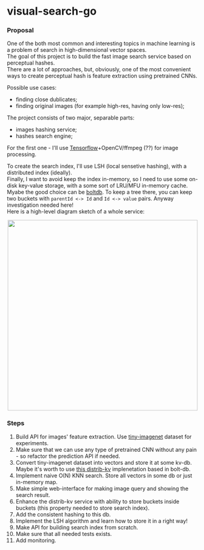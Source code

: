 # visual-search-go

### Proposal  

One of the both most common and interesting topics in machine learning is a problem of search in high-dimensional vector spaces.  
The goal of this project is to build the fast image search service based on perceptual hashes.  
There are a lot of approaches, but, obviously, one of the most convenient ways to create perceptual hash is feature extraction using pretrained CNNs.  

Possible use cases:  
 - finding close dublicates;  
 - finding original images (for example high-res, having only low-res);  
 
The project consists of two major, separable parts:  
 - images hashing service;  
 - hashes search engine;  

For the first one - I'll use [Tensorflow](https://syslog.ravelin.com/go-tensorflow-74d1101fab3f)+OpenCV/ffmpeg (??) for image processing.   

To create the search index, I'll use LSH (local sensetive hashing), with a distributed index (ideally).  
Finally, I want to avoid keep the index in-memory, so I need to use some on-disk key-value storage, with a some sort of LRU/MFU in-memory cache.  
Myabe the good choice can be [boltdb](https://github.com/boltdb/bolt). To keep a tree there, you can keep two buckets with `parentId <-> Id` and `Id <-> value` pairs. Anyway investigation needed here!  
Here is a high-level diagram sketch of a whole service:  
<p align="center"> <img src="https://github.com/gasparian/visual-search-go/blob/master/imgs/random - images-search2.jpg" height="500" /> </p>  

### Steps  

1. Build API for images' feature extraction. Use [tiny-imagenet](http://cs231n.stanford.edu/tiny-imagenet-200.zip) dataset for experiments.  
2. Make sure that we can use any type of pretrained CNN without any pain - so refactor the prediction API if needed.  
3. Convert tiny-imagenet dataset into vectors and store it at some kv-db. Maybe it's worth to use [this distrib-kv](https://github.com/YuriyNasretdinov/distribkv) implenetation based in bolt-db.  
4. Implement naive O(N) KNN search. Store all vectors in some db or just in-memory map.  
5. Make simple web-interface for making image query and showing the search result.  
6. Enhance the distrib-kv service with ability to store buckets inside buckets (this property needed to store search index).  
7. Add the consistent hashing to this db.  
8. Implement the LSH algorithm and learn how to store it in a right way!  
9. Make API for building search index from scratch.  
10. Make sure that all needed tests exists.  
11. Add monitoring.  
 

